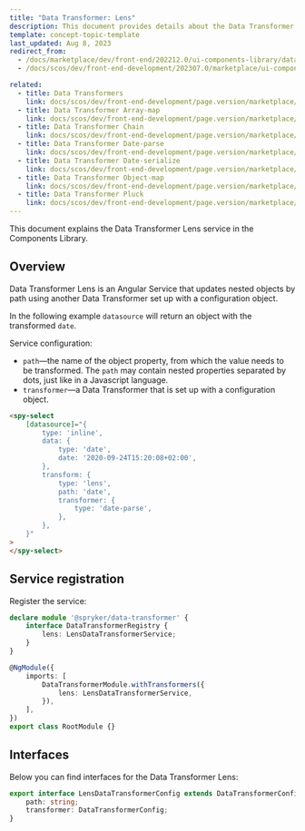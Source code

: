 ```yaml
---
title: "Data Transformer: Lens"
description: This document provides details about the Data Transformer Lens service in the Components Library.
template: concept-topic-template
last_updated: Aug 8, 2023
redirect_from:
  - /docs/marketplace/dev/front-end/202212.0/ui-components-library/data-transformers/data-transformer-pluck.lens
  - /docs/scos/dev/front-end-development/202307.0/marketplace/ui-components-library/data-transformers/data-transformer-lens.html

related:
  - title: Data Transformers
    link: docs/scos/dev/front-end-development/page.version/marketplace/ui-components-library/data-transformers/data-transformers.html
  - title: Data Transformer Array-map
    link: docs/scos/dev/front-end-development/page.version/marketplace/ui-components-library/data-transformers/data-transformer-array-map.html
  - title: Data Transformer Chain
    link: docs/scos/dev/front-end-development/page.version/marketplace/ui-components-library/data-transformers/data-transformer-chain.html
  - title: Data Transformer Date-parse
    link: docs/scos/dev/front-end-development/page.version/marketplace/ui-components-library/data-transformers/data-transformer-date-parse.html
  - title: Data Transformer Date-serialize
    link: docs/scos/dev/front-end-development/page.version/marketplace/ui-components-library/data-transformers/data-transformer-date-serialize.html
  - title: Data Transformer Object-map
    link: docs/scos/dev/front-end-development/page.version/marketplace/ui-components-library/data-transformers/data-transformer-object-map.html
  - title: Data Transformer Pluck
    link: docs/scos/dev/front-end-development/page.version/marketplace/ui-components-library/data-transformers/data-transformer-pluck.html
---
```


This document explains the Data Transformer Lens service in the Components Library.

## Overview

Data Transformer Lens is an Angular Service that updates nested objects by path using another Data Transformer set up with a configuration object.

In the following example `datasource` will return an object with the transformed `date`.

Service configuration:

- `path`—the name of the object property, from which the value needs to be transformed. The `path` may contain nested properties separated by dots, just like in a Javascript language.  
- `transformer`—a Data Transformer that is set up with a configuration object.

```html
<spy-select
    [datasource]="{
        type: 'inline',
        data: {
            type: 'date',
            date: '2020-09-24T15:20:08+02:00',
        },
        transform: {
            type: 'lens',
            path: 'date',
            transformer: {
                type: 'date-parse',
            },
        },
    }"
>
</spy-select>
```

## Service registration

Register the service:

```ts
declare module '@spryker/data-transformer' {
    interface DataTransformerRegistry {
        lens: LensDataTransformerService;
    }
}

@NgModule({
    imports: [
        DataTransformerModule.withTransformers({
            lens: LensDataTransformerService,
        }),
    ],
})
export class RootModule {}
```

## Interfaces

Below you can find interfaces for the Data Transformer Lens:

```ts
export interface LensDataTransformerConfig extends DataTransformerConfig {
    path: string;
    transformer: DataTransformerConfig;
}
```
